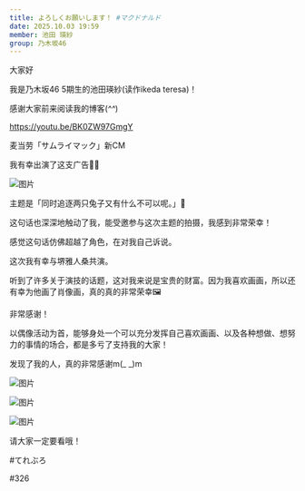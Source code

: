 ```yaml
---
title: よろしくお願いします！ #マクドナルド
date: 2025.10.03 19:59
member: 池田 瑛紗
group: 乃木坂46
---
```








大家好





我是乃木坂46 5期生的池田瑛紗(读作ikeda teresa)！


感谢大家前来阅读我的博客(*^^*)








https://youtu.be/BK0ZW97GmgY





麦当劳「サムライマック」新CM


我有幸出演了这支广告🍟🍔






![图片](https://www.nogizaka46.com/files/46/diary/n46/MEMBER/moblog/202510/mobSwEutj.png)



主题是「同时追逐两只兔子又有什么不可以呢。」🐰





这句话也深深地触动了我，能受邀参与这次主题的拍摄，我感到非常荣幸！


感觉这句话仿佛超越了角色，在对我自己诉说。





这次我有幸与堺雅人桑共演。


听到了许多关于演技的话题，这对我来说是宝贵的财富。因为我喜欢画画，所以还有幸为他画了肖像画，真的真的非常荣幸🖼


非常感谢！





以偶像活动为首，能够身处一个可以充分发挥自己喜欢画画、以及各种想做、想努力的事情的场合，都是多亏了支持我的大家！


发现了我的人，真的非常感谢m(_ _)m








![图片](https://www.nogizaka46.com/files/46/diary/n46/MEMBER/moblog/202510/mobp4kJ4t.png)


![图片](https://www.nogizaka46.com/files/46/diary/n46/MEMBER/moblog/202510/mobYUyJ7Y.png)





![图片](https://www.nogizaka46.com/files/46/diary/n46/MEMBER/moblog/202510/mobqAssfy.jpg)



请大家一定要看哦！





#てれぶろ


#326

















